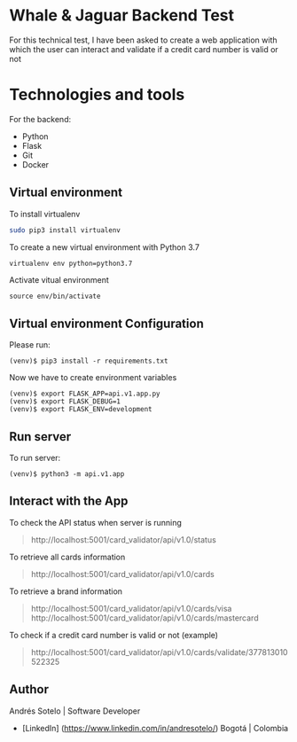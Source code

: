 # Whale & Jaguar Backend Test
For this technical test, I have been asked to create a web application with which the user can interact and validate if a credit card number is valid or not

# Technologies and tools
For the backend:
- Python
- Flask
- Git
- Docker

## Virtual environment
To install virtualenv
```bash
sudo pip3 install virtualenv
```
To create a new virtual environment with Python 3.7
```bash
virtualenv env python=python3.7
```
Activate vitual environment

    source env/bin/activate

## Virtual environment Configuration
Please run:

    (venv)$ pip3 install -r requirements.txt

Now we have to create environment variables

    (venv)$ export FLASK_APP=api.v1.app.py
    (venv)$ export FLASK_DEBUG=1
    (venv)$ export FLASK_ENV=development

## Run server

To run server:

    (venv)$ python3 -m api.v1.app
 
 

## Interact with the App

To check the API status when server is running

> http://localhost:5001/card_validator/api/v1.0/status

To retrieve all cards information

> http://localhost:5001/card_validator/api/v1.0/cards 
 
To retrieve a brand information
> http://localhost:5001/card_validator/api/v1.0/cards/visa
> http://localhost:5001/card_validator/api/v1.0/cards/mastercard

To check if a credit card number is valid or not (example)

> http://localhost:5001/card_validator/api/v1.0/cards/validate/377813010522325


## Author

Andrés Sotelo | Software Developer 
- [LinkedIn] (https://www.linkedin.com/in/andresotelo/)
Bogotá | Colombia